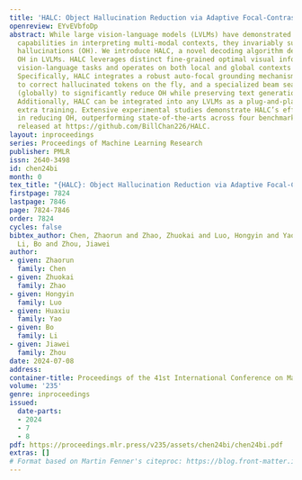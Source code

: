 ```yaml
---
title: 'HALC: Object Hallucination Reduction via Adaptive Focal-Contrast Decoding'
openreview: EYvEVbfoDp
abstract: While large vision-language models (LVLMs) have demonstrated impressive
  capabilities in interpreting multi-modal contexts, they invariably suffer from object
  hallucinations (OH). We introduce HALC, a novel decoding algorithm designed to mitigate
  OH in LVLMs. HALC leverages distinct fine-grained optimal visual information in
  vision-language tasks and operates on both local and global contexts simultaneously.
  Specifically, HALC integrates a robust auto-focal grounding mechanism (locally)
  to correct hallucinated tokens on the fly, and a specialized beam search algorithm
  (globally) to significantly reduce OH while preserving text generation quality.
  Additionally, HALC can be integrated into any LVLMs as a plug-and-play module without
  extra training. Extensive experimental studies demonstrate HALC’s effectiveness
  in reducing OH, outperforming state-of-the-arts across four benchmarks. Code is
  released at https://github.com/BillChan226/HALC.
layout: inproceedings
series: Proceedings of Machine Learning Research
publisher: PMLR
issn: 2640-3498
id: chen24bi
month: 0
tex_title: "{HALC}: Object Hallucination Reduction via Adaptive Focal-Contrast Decoding"
firstpage: 7824
lastpage: 7846
page: 7824-7846
order: 7824
cycles: false
bibtex_author: Chen, Zhaorun and Zhao, Zhuokai and Luo, Hongyin and Yao, Huaxiu and
  Li, Bo and Zhou, Jiawei
author:
- given: Zhaorun
  family: Chen
- given: Zhuokai
  family: Zhao
- given: Hongyin
  family: Luo
- given: Huaxiu
  family: Yao
- given: Bo
  family: Li
- given: Jiawei
  family: Zhou
date: 2024-07-08
address:
container-title: Proceedings of the 41st International Conference on Machine Learning
volume: '235'
genre: inproceedings
issued:
  date-parts:
  - 2024
  - 7
  - 8
pdf: https://proceedings.mlr.press/v235/assets/chen24bi/chen24bi.pdf
extras: []
# Format based on Martin Fenner's citeproc: https://blog.front-matter.io/posts/citeproc-yaml-for-bibliographies/
---
```

